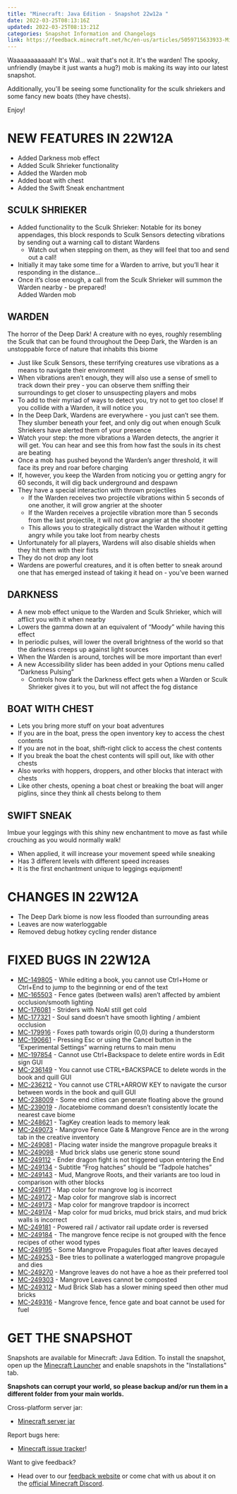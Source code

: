 ```yaml
---
title: "Minecraft: Java Edition - Snapshot 22w12a "
date: 2022-03-25T08:13:16Z
updated: 2022-03-25T08:13:21Z
categories: Snapshot Information and Changelogs
link: https://feedback.minecraft.net/hc/en-us/articles/5059715633933-Minecraft-Java-Edition-Snapshot-22w12a
---
```


Waaaaaaaaaaah! It's Wal... wait that's not it. It's the warden! The spooky, unfriendly (maybe it just wants a hug?) mob is making its way into our latest snapshot. 

Additionally, you'll be seeing some functionality for the sculk shriekers and some fancy new boats (they have chests).

Enjoy!

# NEW FEATURES IN 22W12A

- Added Darkness mob effect
- Added Sculk Shrieker functionality
- Added the Warden mob
- Added boat with chest
- Added the Swift Sneak enchantment

## SCULK SHRIEKER

- Added functionality to the Sculk Shrieker: Notable for its boney appendages, this block responds to Sculk Sensors detecting vibrations by sending out a warning call to distant Wardens
  - Watch out when stepping on them, as they will feel that too and send out a call!
- Initially it may take some time for a Warden to arrive, but you’ll hear it responding in the distance…
- Once it’s close enough, a call from the Sculk Shrieker will summon the Warden nearby - be prepared!  
  Added Warden mob

## WARDEN

The horror of the Deep Dark! A creature with no eyes, roughly resembling the Sculk that can be found throughout the Deep Dark, the Warden is an unstoppable force of nature that inhabits this biome

- Just like Sculk Sensors, these terrifying creatures use vibrations as a means to navigate their environment
- When vibrations aren’t enough, they will also use a sense of smell to track down their prey - you can observe them sniffing their surroundings to get closer to unsuspecting players and mobs
- To add to their myriad of ways to detect you, try not to get too close! If you collide with a Warden, it will notice you
- In the Deep Dark, Wardens are everywhere - you just can’t see them. They slumber beneath your feet, and only dig out when enough Sculk Shriekers have alerted them of your presence
- Watch your step: the more vibrations a Warden detects, the angrier it will get. You can hear and see this from how fast the souls in its chest are beating
- Once a mob has pushed beyond the Warden’s anger threshold, it will face its prey and roar before charging
- If, however, you keep the Warden from noticing you or getting angry for 60 seconds, it will dig back underground and despawn
- They have a special interaction with thrown projectiles
  - If the Warden receives two projectile vibrations within 5 seconds of one another, it will grow angrier at the shooter
  - If the Warden receives a projectile vibration more than 5 seconds from the last projectile, it will not grow angrier at the shooter
  - This allows you to strategically distract the Warden without it getting angry while you take loot from nearby chests
- Unfortunately for all players, Wardens will also disable shields when they hit them with their fists
- They do not drop any loot
- Wardens are powerful creatures, and it is often better to sneak around one that has emerged instead of taking it head on - you’ve been warned

## DARKNESS

- A new mob effect unique to the Warden and Sculk Shrieker, which will afflict you with it when nearby
- Lowers the gamma down at an equivalent of “Moody” while having this effect
- In periodic pulses, will lower the overall brightness of the world so that the darkness creeps up against light sources
- When the Warden is around, torches will be more important than ever!
- A new Accessibility slider has been added in your Options menu called “Darkness Pulsing”
  - Controls how dark the Darkness effect gets when a Warden or Sculk Shrieker gives it to you, but will not affect the fog distance

## BOAT WITH CHEST

- Lets you bring more stuff on your boat adventures
- If you are in the boat, press the open inventory key to access the chest contents
- If you are not in the boat, shift-right click to access the chest contents
- If you break the boat the chest contents will spill out, like with other chests
- Also works with hoppers, droppers, and other blocks that interact with chests
- Like other chests, opening a boat chest or breaking the boat will anger piglins, since they think all chests belong to them

## SWIFT SNEAK

Imbue your leggings with this shiny new enchantment to move as fast while crouching as you would normally walk!

- When applied, it will increase your movement speed while sneaking
- Has 3 different levels with different speed increases
- It is the first enchantment unique to leggings equipment!

# CHANGES IN 22W12A

- The Deep Dark biome is now less flooded than surrounding areas
- Leaves are now waterloggable
- Removed debug hotkey cycling render distance

# FIXED BUGS IN 22W12A

- [MC-149805](https://bugs.mojang.com/browse/MC-149805) - While editing a book, you cannot use Ctrl+Home or Ctrl+End to jump to the beginning or end of the text
- [MC-165503](https://bugs.mojang.com/browse/MC-165503) - Fence gates (between walls) aren’t affected by ambient occlusion/smooth lighting
- [MC-176081](https://bugs.mojang.com/browse/MC-176081) - Striders with NoAI still get cold
- [MC-177321](https://bugs.mojang.com/browse/MC-177321) - Soul sand doesn’t have smooth lighting / ambient occlusion
- [MC-179916](https://bugs.mojang.com/browse/MC-179916) - Foxes path towards origin (0,0) during a thunderstorm
- [MC-190661](https://bugs.mojang.com/browse/MC-190661) - Pressing Esc or using the Cancel button in the “Experimental Settings” warning returns to main menu
- [MC-197854](https://bugs.mojang.com/browse/MC-197854) - Cannot use Ctrl+Backspace to delete entire words in Edit sign GUI
- [MC-236149](https://bugs.mojang.com/browse/MC-236149) - You cannot use CTRL+BACKSPACE to delete words in the book and quill GUI
- [MC-236212](https://bugs.mojang.com/browse/MC-236212) - You cannot use CTRL+ARROW KEY to navigate the cursor between words in the book and quill GUI
- [MC-238009](https://bugs.mojang.com/browse/MC-238009) - Some end cities can generate floating above the ground
- [MC-239019](https://bugs.mojang.com/browse/MC-239019) - /locatebiome command doesn’t consistently locate the nearest cave biome
- [MC-248621](https://bugs.mojang.com/browse/MC-248621) - TagKey creation leads to memory leak
- [MC-249073](https://bugs.mojang.com/browse/MC-249073) - Mangrove Fence Gate & Mangrove Fence are in the wrong tab in the creative inventory
- [MC-249081](https://bugs.mojang.com/browse/MC-249081) - Placing water inside the mangrove propagule breaks it
- [MC-249098](https://bugs.mojang.com/browse/MC-249098) - Mud brick slabs use generic stone sound
- [MC-249112](https://bugs.mojang.com/browse/MC-249112) - Ender dragon fight is not triggered upon entering the End
- [MC-249134](https://bugs.mojang.com/browse/MC-249134) - Subtitle “Frog hatches” should be “Tadpole hatches”
- [MC-249143](https://bugs.mojang.com/browse/MC-249143) - Mud, Mangrove Roots, and their variants are too loud in comparison with other blocks
- [MC-249171](https://bugs.mojang.com/browse/MC-249171) - Map color for mangrove log is incorrect
- [MC-249172](https://bugs.mojang.com/browse/MC-249172) - Map color for mangrove slab is incorrect
- [MC-249173](https://bugs.mojang.com/browse/MC-249173) - Map color for mangrove trapdoor is incorrect
- [MC-249174](https://bugs.mojang.com/browse/MC-249174) - Map color for mud bricks, mud brick stairs, and mud brick walls is incorrect
- [MC-249181](https://bugs.mojang.com/browse/MC-249181) - Powered rail / activator rail update order is reversed
- [MC-249184](https://bugs.mojang.com/browse/MC-249184) - The mangrove fence recipe is not grouped with the fence recipes of other wood types
- [MC-249195](https://bugs.mojang.com/browse/MC-249195) - Some Mangrove Propagules float after leaves decayed
- [MC-249253](https://bugs.mojang.com/browse/MC-249253) - Bee tries to pollinate a waterlogged mangrove propagule and dies
- [MC-249270](https://bugs.mojang.com/browse/MC-249270) - Mangrove leaves do not have a hoe as their preferred tool
- [MC-249303](https://bugs.mojang.com/browse/MC-249303) - Mangrove Leaves cannot be composted
- [MC-249312](https://bugs.mojang.com/browse/MC-249312) - Mud Brick Slab has a slower mining speed then other mud bricks
- [MC-249316](https://bugs.mojang.com/browse/MC-249316) - Mangrove fence, fence gate and boat cannot be used for fuel

# GET THE SNAPSHOT

Snapshots are available for Minecraft: Java Edition. To install the snapshot, open up the [Minecraft Launcher](https://www.minecraft.net/download.html) and enable snapshots in the "Installations" tab.

**Snapshots can corrupt your world, so please backup and/or run them in a different folder from your main worlds.**

Cross-platform server jar:

- [Minecraft server jar](https://launcher.mojang.com/v1/objects/f238cf129a0848effe5037d8aaefe3f1f350b689/server.jar)

Report bugs here:

- [Minecraft issue tracker](https://bugs.mojang.com/browse/MC)!

Want to give feedback?

- Head over to our [feedback website](https://aka.ms/JavaSnapshotFeedback?ref=minecraftnet) or come chat with us about it on the [official Minecraft Discord](https://discordapp.com/invite/minecraft).
